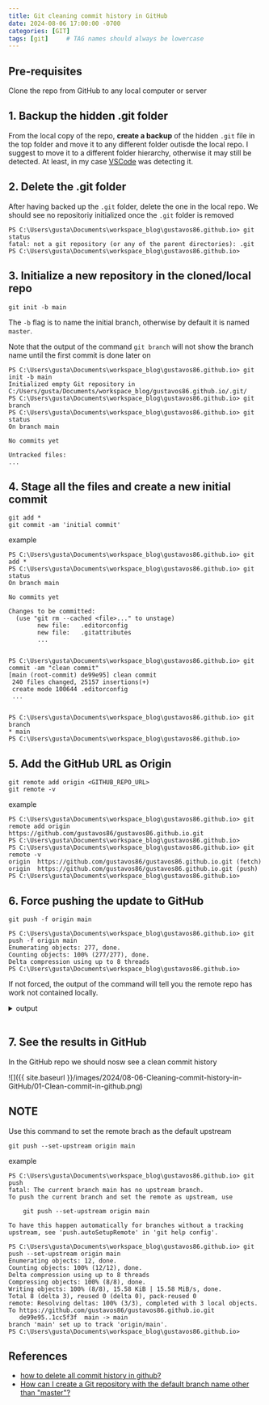 ```yaml
---
title: Git cleaning commit history in GitHub
date: 2024-08-06 17:00:00 -0700
categories: [GIT]
tags: [git]     # TAG names should always be lowercase
---
```


## Pre-requisites

Clone the repo from GitHub to any local computer or server

## 1. Backup the hidden .git folder

From the local copy of the repo, **create a backup** of the hidden `.git` file in the top folder and move it to any different folder outisde the local repo. I suggest to move it to a different folder hierarchy, otherwise it may still be detected. At least, in my case [VSCode](https://code.visualstudio.com/) was detecting it.

## 2. Delete the .git folder

After having backed up the `.git` folder, delete the one in the local repo. We should see no repositoriy initialized once the `.git` folder is removed

```
PS C:\Users\gusta\Documents\workspace_blog\gustavos86.github.io> git status
fatal: not a git repository (or any of the parent directories): .git
PS C:\Users\gusta\Documents\workspace_blog\gustavos86.github.io>
```

## 3. Initialize a new repository in the cloned/local repo

```
git init -b main
```

The `-b` flag is to name the initial branch, otherwise by default it is named `master`.

Note that the output of the command `git branch` will not show the branch name until the first commit is done later on

```
PS C:\Users\gusta\Documents\workspace_blog\gustavos86.github.io> git init -b main
Initialized empty Git repository in C:/Users/gusta/Documents/workspace_blog/gustavos86.github.io/.git/
PS C:\Users\gusta\Documents\workspace_blog\gustavos86.github.io> git branch
PS C:\Users\gusta\Documents\workspace_blog\gustavos86.github.io> git status
On branch main

No commits yet

Untracked files:
...
```

## 4. Stage all the files and create a new initial commit

```
git add *
git commit -am 'initial commit'
```

example

```
PS C:\Users\gusta\Documents\workspace_blog\gustavos86.github.io> git add *
PS C:\Users\gusta\Documents\workspace_blog\gustavos86.github.io> git status
On branch main

No commits yet

Changes to be committed:
  (use "git rm --cached <file>..." to unstage)
        new file:   .editorconfig
        new file:   .gitattributes
        ...


PS C:\Users\gusta\Documents\workspace_blog\gustavos86.github.io> git commit -am "clean commit"
[main (root-commit) de99e95] clean commit
 240 files changed, 25157 insertions(+)
 create mode 100644 .editorconfig
 ...


PS C:\Users\gusta\Documents\workspace_blog\gustavos86.github.io> git branch
* main
PS C:\Users\gusta\Documents\workspace_blog\gustavos86.github.io>  
```

## 5. Add the GitHub URL as Origin

```
git remote add origin <GITHUB_REPO_URL>
git remote -v
```

example

```
PS C:\Users\gusta\Documents\workspace_blog\gustavos86.github.io> git remote add origin https://github.com/gustavos86/gustavos86.github.io.git
PS C:\Users\gusta\Documents\workspace_blog\gustavos86.github.io> 
PS C:\Users\gusta\Documents\workspace_blog\gustavos86.github.io> git remote -v
origin  https://github.com/gustavos86/gustavos86.github.io.git (fetch)
origin  https://github.com/gustavos86/gustavos86.github.io.git (push)
PS C:\Users\gusta\Documents\workspace_blog\gustavos86.github.io>
```

## 6. Force pushing the update to GitHub

```
git push -f origin main
```

```
PS C:\Users\gusta\Documents\workspace_blog\gustavos86.github.io> git push -f origin main
Enumerating objects: 277, done.
Counting objects: 100% (277/277), done.
Delta compression using up to 8 threads
PS C:\Users\gusta\Documents\workspace_blog\gustavos86.github.io>
```

If not forced, the output of the command will tell you the remote repo has work not contained locally.

<details markdown=1>
<summary markdown="span">output</summary>

```
PS C:\Users\gusta\Documents\workspace_blog\gustavos86.github.io> git push
fatal: The current branch main has no upstream branch.
To push the current branch and set the remote as upstream, use

    git push --set-upstream origin main

To have this happen automatically for branches without a tracking
To push the current branch and set the remote as upstream, use

    git push --set-upstream origin main

To have this happen automatically for branches without a tracking

    git push --set-upstream origin main

To have this happen automatically for branches without a tracking

To have this happen automatically for branches without a tracking
upstream, see 'push.autoSetupRemote' in 'git help config'.

PS C:\Users\gusta\Documents\workspace_blog\gustavos86.github.io>
```
</details><br />

## 7. See the results in GitHub

In the GitHub repo we should nosw see a clean commit history

![]({{ site.baseurl }}/images/2024/08-06-Cleaning-commit-history-in-GitHub/01-Clean-commit-in-github.png)

## NOTE

Use this command to set the remote brach as the default upstream

```
git push --set-upstream origin main
```

example

```
PS C:\Users\gusta\Documents\workspace_blog\gustavos86.github.io> git push
fatal: The current branch main has no upstream branch.
To push the current branch and set the remote as upstream, use

    git push --set-upstream origin main

To have this happen automatically for branches without a tracking
upstream, see 'push.autoSetupRemote' in 'git help config'.

PS C:\Users\gusta\Documents\workspace_blog\gustavos86.github.io> git push --set-upstream origin main
Enumerating objects: 12, done.
Counting objects: 100% (12/12), done.
Delta compression using up to 8 threads
Compressing objects: 100% (8/8), done.
Writing objects: 100% (8/8), 15.58 KiB | 15.58 MiB/s, done.
Total 8 (delta 3), reused 0 (delta 0), pack-reused 0
remote: Resolving deltas: 100% (3/3), completed with 3 local objects.
To https://github.com/gustavos86/gustavos86.github.io.git
   de99e95..1cc5f3f  main -> main
branch 'main' set up to track 'origin/main'.
PS C:\Users\gusta\Documents\workspace_blog\gustavos86.github.io>
```

## References

- [how to delete all commit history in github?](https://stackoverflow.com/questions/13716658/how-to-delete-all-commit-history-in-github)
- [How can I create a Git repository with the default branch name other than "master"?](https://stackoverflow.com/questions/42871542/how-can-i-create-a-git-repository-with-the-default-branch-name-other-than-maste)